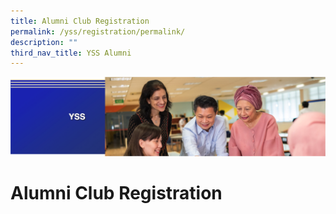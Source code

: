 ```yaml
---
title: Alumni Club Registration
permalink: /yss/registration/permalink/
description: ""
third_nav_title: YSS Alumni
---
```


![](/images/yss.png)

**Alumni Club Registration**
============================

